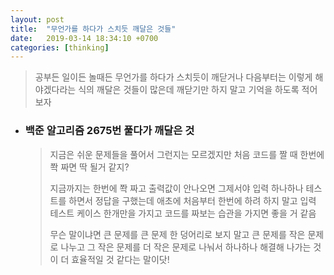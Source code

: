 ```yaml
---
layout: post
title:  "무언가를 하다가 스치듯 깨달은 것들"
date:   2019-03-14 18:34:10 +0700
categories: [thinking]
---
```



> 공부든 일이든 놀때든 무언가를 하다가 스치듯이 깨닫거나 다음부터는 이렇게 해야겠다라는 식의 깨달은 것들이 많은데 깨닫기만 하지 말고 기억을 하도록 적어보자  

- ### 백준 알고리즘 2675번 풀다가 깨달은 것

    > 지금은 쉬운 문제들을 풀어서 그런지는 모르겠지만 처음 코드를 짤 때 한번에 쫙 짜면 딱 될거 같지? 
    >
    >지금까지는 한번에 쫙 짜고 출력값이 안나오면 그제서야 입력 하나하나 테스트를 하면서 정답을 구했는데 애초에 처음부터 한번에 하려 하지 말고 입력 테스트 케이스 한개만을 가지고 코드를 짜보는 습관을 가지면 좋을 거 같음
    >
    >무슨 말이냐면 큰 문제를 큰 문제 한 덩어리로 보지 말고 큰 문제를 작은 문제로 나누고 그 작은 문제를 더 작은 문제로 나눠서 하나하나 해결해 나가는 것이 더 효율적일 것 같다는 말이닷!